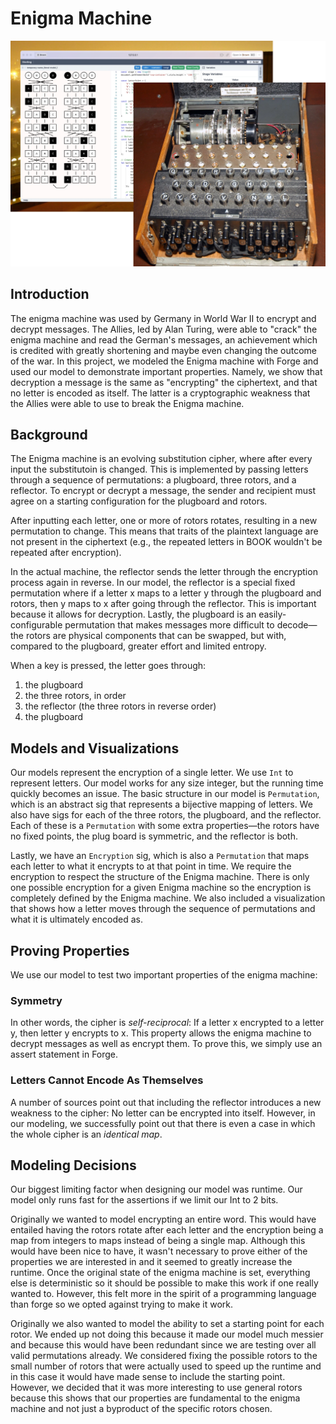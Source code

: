 # Enigma Machine

![](./collage.webp)

## Introduction

The enigma machine was used by Germany in World War II to encrypt and decrypt messages. The Allies, led by Alan Turing, were able to "crack" the enigma machine and read the German's messages, an achievement which is credited with greatly shortening and maybe even changing the outcome of the war. In this project, we modeled the Enigma machine with Forge and used our model to demonstrate important properties. Namely, we show that decryption a message is the same as "encrypting" the ciphertext, and that no letter is encoded as itself. The latter is a cryptographic weakness that the Allies were able to use to break the Enigma machine.

## Background

The Enigma machine is an evolving substitution cipher, where after every input the substitutoin is changed. This is implemented by passing letters through a sequence of permutations: a plugboard, three rotors, and a reflector. To encrypt or decrypt a message, the sender and recipient must agree on a starting configuration for the plugboard and rotors.

After inputting each letter, one or more of rotors rotates, resulting in a new permutation to change. This means that traits of the plaintext language are not present in the ciphertext (e.g., the repeated letters in BOOK wouldn't be repeated after encryption).

In the actual machine, the reflector sends the letter through the encryption process again in reverse. In our model, the reflector is a special fixed permutation where if a letter x maps to a letter y through the plugboard and rotors, then y maps to x after going through the reflector. This is important because it allows for decryption. Lastly, the plugboard is an easily-configurable permutation that makes messages more difficult to decode—the rotors are physical components that can be swapped, but with, compared to the plugboard, greater effort and limited entropy.

When a key is pressed, the letter goes through:

1. the plugboard
2. the three rotors, in order
3. the reflector (the three rotors in reverse order)
5. the plugboard

## Models and Visualizations

Our models represent the encryption of a single letter. We use `Int` to represent letters. Our model works for any size integer, but the running time quickly becomes an issue. The basic structure in our model is `Permutation`, which is an abstract sig that represents a bijective mapping of letters. We also have sigs for each of the three rotors, the plugboard, and the reflector. Each of these is a `Permutation` with some extra properties—the rotors have no fixed points, the plug board is symmetric, and the reflector is both.

Lastly, we have an `Encryption` sig, which is also a `Permutation` that maps each letter to what it encrypts to at that point in time. We require the encryption to respect the structure of the Enigma machine. There is only one possible encryption for a given Enigma machine so the encryption is completely defined by the Enigma machine. We also included a visualization that shows how a letter moves through the sequence of permutations and what it is ultimately encoded as.

## Proving Properties

We use our model to test two important properties of the enigma machine:

### Symmetry

In other words, the cipher is _self-reciprocal_: If a letter x encrypted to a letter y, then letter y encrypts to x. This property allows the enigma machine to decrypt messages as well as encrypt them. To prove this, we simply use an assert statement in Forge.

### Letters Cannot Encode As Themselves

A number of sources point out that including the reflector introduces a new weakness to the cipher: No letter can be encrypted into itself. However, in our modeling, we successfully point out that there is even a case in which the whole cipher is an _identical map_. 

## Modeling Decisions

Our biggest limiting factor when designing our model was runtime. Our model only runs fast for the assertions if we limit our Int to 2 bits.

Originally we wanted to model encrypting an entire word. This would have entailed having the rotors rotate after each letter and the encryption being a map from integers to maps instead of being a single map. Although this would have been nice to have, it wasn't necessary to prove either of the properties we are interested in and it seemed to greatly increase the runtime. Once the original state of the enigma machine is set, everything else is deterministic so it should be possible to make this work if one really wanted to. However, this felt more in the spirit of a programming language than forge so we opted against trying to make it work.

Originally we also wanted to model the ability to set a starting point for each rotor. We ended up not doing this because it made our model much messier and because this would have been redundant since we are testing over all valid permutations already. We considered fixing the possible rotors to the small number of rotors that were actually used to speed up the runtime and in this case it would have made sense to include the starting point. However, we decided that it was more interesting to use general rotors because this shows that our properties are fundamental to the enigma machine and not just a byproduct of the specific rotors chosen.